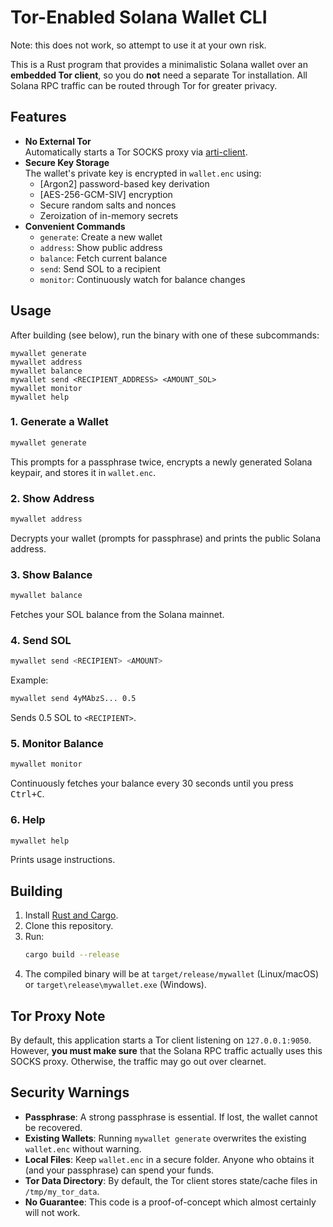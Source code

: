 # Tor-Enabled Solana Wallet CLI

Note: this does not work, so attempt to use it at your own risk.

This is a Rust program that provides a minimalistic Solana wallet over an **embedded Tor client**, so you do **not** need a separate Tor installation. All Solana RPC traffic can be routed through Tor for greater privacy.

## Features

- **No External Tor**  
  Automatically starts a Tor SOCKS proxy via [arti-client](https://docs.rs/arti-client/latest/arti_client/).  
- **Secure Key Storage**  
  The wallet's private key is encrypted in `wallet.enc` using:
  - [Argon2] password-based key derivation
  - [AES-256-GCM-SIV] encryption
  - Secure random salts and nonces
  - Zeroization of in-memory secrets
- **Convenient Commands**  
  - `generate`: Create a new wallet
  - `address`: Show public address
  - `balance`: Fetch current balance
  - `send`: Send SOL to a recipient
  - `monitor`: Continuously watch for balance changes

## Usage

After building (see below), run the binary with one of these subcommands:

```
mywallet generate
mywallet address
mywallet balance
mywallet send <RECIPIENT_ADDRESS> <AMOUNT_SOL>
mywallet monitor
mywallet help
```

### 1. Generate a Wallet
```bash
mywallet generate
```
This prompts for a passphrase twice, encrypts a newly generated Solana keypair, and stores it in `wallet.enc`.

### 2. Show Address
```bash
mywallet address
```
Decrypts your wallet (prompts for passphrase) and prints the public Solana address.

### 3. Show Balance
```bash
mywallet balance
```
Fetches your SOL balance from the Solana mainnet.

### 4. Send SOL
```bash
mywallet send <RECIPIENT> <AMOUNT>
```
Example:
```bash
mywallet send 4yMAbzS... 0.5
```
Sends 0.5 SOL to `<RECIPIENT>`.

### 5. Monitor Balance
```bash
mywallet monitor
```
Continuously fetches your balance every 30 seconds until you press <kbd>Ctrl+C</kbd>.

### 6. Help
```bash
mywallet help
```
Prints usage instructions.

## Building

1. Install [Rust and Cargo](https://www.rust-lang.org/tools/install).  
2. Clone this repository.  
3. Run:
   ```bash
   cargo build --release
   ```
4. The compiled binary will be at `target/release/mywallet` (Linux/macOS) or `target\release\mywallet.exe` (Windows).

## Tor Proxy Note

By default, this application starts a Tor client listening on `127.0.0.1:9050`. However, **you must make sure** that the Solana RPC traffic actually uses this SOCKS proxy. Otherwise, the traffic may go out over clearnet.

## Security Warnings

- **Passphrase**: A strong passphrase is essential. If lost, the wallet cannot be recovered.  
- **Existing Wallets**: Running `mywallet generate` overwrites the existing `wallet.enc` without warning.  
- **Local Files**: Keep `wallet.enc` in a secure folder. Anyone who obtains it (and your passphrase) can spend your funds.  
- **Tor Data Directory**: By default, the Tor client stores state/cache files in `/tmp/my_tor_data`.
- **No Guarantee**: This code is a proof-of-concept which almost certainly will not work.
